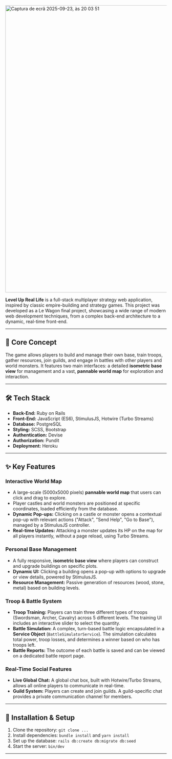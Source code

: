 <img width="1914" height="896" alt="Captura de ecrã 2025-09-23, às 20 03 51" src="https://github.com/user-attachments/assets/285e4a12-ec0e-433c-81f8-9a4b5d4c9ce0" />


**Level Up Real Life** is a full-stack multiplayer strategy web application, inspired by classic empire-building and strategy games. This project was developed as a Le Wagon final project, showcasing a wide range of modern web development techniques, from a complex back-end architecture to a dynamic, real-time front-end.

---

## 🚀 Core Concept

The game allows players to build and manage their own base, train troops, gather resources, join guilds, and engage in battles with other players and world monsters. It features two main interfaces: a detailed **isometric base view** for management and a vast, **pannable world map** for exploration and interaction.

---

## 🛠️ Tech Stack

* **Back-End:** Ruby on Rails
* **Front-End:** JavaScript (ES6), StimulusJS, Hotwire (Turbo Streams)
* **Database:** PostgreSQL
* **Styling:** SCSS, Bootstrap
* **Authentication:** Devise
* **Authorization:** Pundit
* **Deployment:** Heroku 

---

## ✨ Key Features

### Interactive World Map
* A large-scale (5000x5000 pixels) **pannable world map** that users can click and drag to explore.
* Player castles and world monsters are positioned at specific coordinates, loaded efficiently from the database.
* **Dynamic Pop-ups:** Clicking on a castle or monster opens a contextual pop-up with relevant actions ("Attack", "Send Help", "Go to Base"), managed by a StimulusJS controller.
* **Real-time Updates:** Attacking a monster updates its HP on the map for all players instantly, without a page reload, using Turbo Streams.

### Personal Base Management
* A fully responsive, **isometric base view** where players can construct and upgrade buildings on specific plots.
* **Dynamic UI:** Clicking a building opens a pop-up with options to upgrade or view details, powered by StimulusJS.
* **Resource Management:** Passive generation of resources (wood, stone, metal) based on building levels.

### Troop & Battle System
* **Troop Training:** Players can train three different types of troops (Swordsman, Archer, Cavalry) across 5 different levels. The training UI includes an interactive slider to select the quantity.
* **Battle Simulation:** A complex, turn-based battle logic encapsulated in a **Service Object** (`BattleSimulatorService`). The simulation calculates total power, troop losses, and determines a winner based on who has troops left.
* **Battle Reports:** The outcome of each battle is saved and can be viewed on a dedicated battle report page.

### Real-Time Social Features
* **Live Global Chat:** A global chat box, built with Hotwire/Turbo Streams, allows all online players to communicate in real-time.
* **Guild System:** Players can create and join guilds. A guild-specific chat provides a private communication channel for members.

---

## 🔧 Installation & Setup

1.  Clone the repository: `git clone ...`
2.  Install dependencies: `bundle install` and `yarn install`
3.  Set up the database: `rails db:create db:migrate db:seed`
4.  Start the server: `bin/dev`

---

